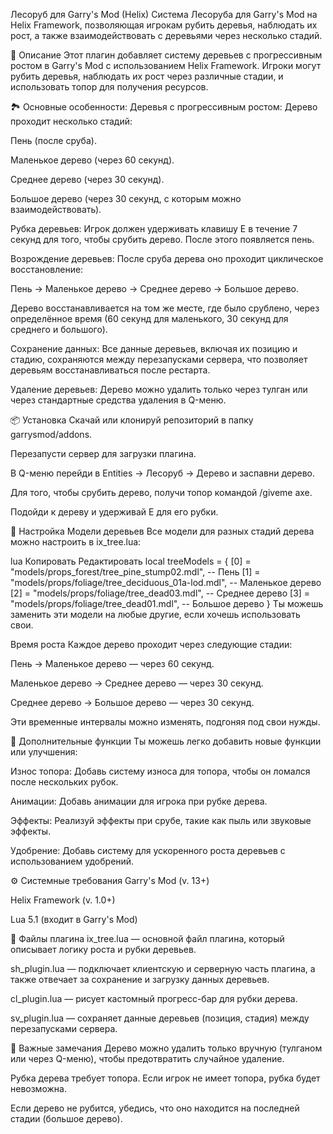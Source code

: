 Лесоруб для Garry's Mod (Helix)
Система Лесоруба для Garry's Mod на Helix Framework, позволяющая игрокам рубить деревья, наблюдать их рост, а также взаимодействовать с деревьями через несколько стадий.

🚀 Описание
Этот плагин добавляет систему деревьев с прогрессивным ростом в Garry's Mod с использованием Helix Framework. Игроки могут рубить деревья, наблюдать их рост через различные стадии, и использовать топор для получения ресурсов.

🏞️ Основные особенности:
Деревья с прогрессивным ростом: Дерево проходит несколько стадий:

Пень (после сруба).

Маленькое дерево (через 60 секунд).

Среднее дерево (через 30 секунд).

Большое дерево (через 30 секунд, с которым можно взаимодействовать).

Рубка деревьев: Игрок должен удерживать клавишу E в течение 7 секунд для того, чтобы срубить дерево. После этого появляется пень.

Возрождение деревьев: После сруба дерева оно проходит циклическое восстановление:

Пень → Маленькое дерево → Среднее дерево → Большое дерево.

Дерево восстанавливается на том же месте, где было срублено, через определённое время (60 секунд для маленького, 30 секунд для среднего и большого).

Сохранение данных: Все данные деревьев, включая их позицию и стадию, сохраняются между перезапусками сервера, что позволяет деревьям восстанавливаться после рестарта.

Удаление деревьев: Дерево можно удалить только через тулган или через стандартные средства удаления в Q-меню.

📦 Установка
Скачай или клонируй репозиторий в папку garrysmod/addons.

Перезапусти сервер для загрузки плагина.

В Q-меню перейди в Entities → Лесоруб → Дерево и заспавни дерево.

Для того, чтобы срубить дерево, получи топор командой /giveme axe.

Подойди к дереву и удерживай E для его рубки.

🔧 Настройка
Модели деревьев
Все модели для разных стадий дерева можно настроить в ix_tree.lua:

lua
Копировать
Редактировать
local treeModels = {
    [0] = "models/props_forest/tree_pine_stump02.mdl",  -- Пень
    [1] = "models/props/foliage/tree_deciduous_01a-lod.mdl",  -- Маленькое дерево
    [2] = "models/props/foliage/tree_dead03.mdl",  -- Среднее дерево
    [3] = "models/props/foliage/tree_dead01.mdl",  -- Большое дерево
}
Ты можешь заменить эти модели на любые другие, если хочешь использовать свои.

Время роста
Каждое дерево проходит через следующие стадии:

Пень → Маленькое дерево — через 60 секунд.

Маленькое дерево → Среднее дерево — через 30 секунд.

Среднее дерево → Большое дерево — через 30 секунд.

Эти временные интервалы можно изменять, подгоняя под свои нужды.

🧩 Дополнительные функции
Ты можешь легко добавить новые функции или улучшения:

Износ топора: Добавь систему износа для топора, чтобы он ломался после нескольких рубок.

Анимации: Добавь анимации для игрока при рубке дерева.

Эффекты: Реализуй эффекты при срубе, такие как пыль или звуковые эффекты.

Удобрение: Добавь систему для ускоренного роста деревьев с использованием удобрений.

⚙️ Системные требования
Garry's Mod (v. 13+)

Helix Framework (v. 1.0+)

Lua 5.1 (входит в Garry's Mod)

📄 Файлы плагина
ix_tree.lua — основной файл плагина, который описывает логику роста и рубки деревьев.

sh_plugin.lua — подключает клиентскую и серверную часть плагина, а также отвечает за сохранение и загрузку данных деревьев.

cl_plugin.lua — рисует кастомный прогресс-бар для рубки дерева.

sv_plugin.lua — сохраняет данные деревьев (позиция, стадия) между перезапусками сервера.

🚧 Важные замечания
Дерево можно удалить только вручную (тулганом или через Q-меню), чтобы предотвратить случайное удаление.

Рубка дерева требует топора. Если игрок не имеет топора, рубка будет невозможна.

Если дерево не рубится, убедись, что оно находится на последней стадии (большое дерево).
